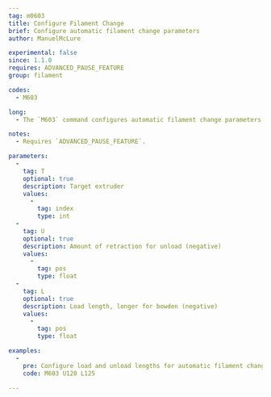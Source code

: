```yaml
---
tag: m0603
title: Configure Filament Change
brief: Configure automatic filament change parameters
author: ManuelMcLure

experimental: false
since: 1.1.0
requires: ADVANCED_PAUSE_FEATURE
group: filament

codes:
  - M603

long:
  - The `M603` command configures automatic filament change parameters.

notes:
  - Requires `ADVANCED_PAUSE_FEATURE`.

parameters:
  -
    tag: T
    optional: true
    description: Target extruder
    values:
      -
        tag: index
        type: int
  -
    tag: U
    optional: true
    description: Amount of retraction for unload (negative)
    values:
      -
        tag: pos
        type: float
  -
    tag: L
    optional: true
    description: Load length, longer for bowden (negative)
    values:
      -
        tag: pos
        type: float

examples:
  -
    pre: Configure load and unload lengths for automatic filament change
    code: M603 U120 L125

---
```

